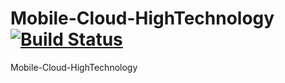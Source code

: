 # Mobile-Cloud-HighTechnology [![Build Status](https://travis-ci.org/KimBoWoon/Mobile-Cloud-HighTechnology.svg?branch=master)](https://travis-ci.org/KimBoWoon/Mobile-Cloud-HighTechnology)
Mobile-Cloud-HighTechnology
